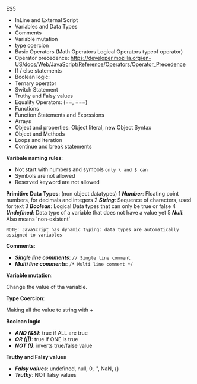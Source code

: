 ES5

- InLine and External Script
- Variables and Data Types
- Comments
- Variable mutation
- type coercion
- Basic Operators (Math Operators Logical Operators typeof operator)
- Operator precedence: https://developer.mozilla.org/en-US/docs/Web/JavaScript/Reference/Operators/Operator_Precedence
- If / else statements
- Boolean logic:
- Ternary operator
- Switch Statement
- Truthy and Falsy values
- Equality Operators: (==, ===)
- Functions
- Function Statements and Exprssions
- Arrays
- Object and properties: Object literal, new Object Syntax
- Object and Methods
- Loops and iteration
- Continue and break statements

**Varibale naming rules**:

- Not start with numbers and symbols `only \ and $ can`
- Symbols are not allowed
- Reserved keyword are not allowed

**Primitive Data Types**: (non object datatypes)
1 **_Number_**: Floating point numbers, for decimals and integers
2 **_String_**: Sequence of characters, used for text
3 **_Boolean_**: Logical Data types that can only be true or false
4 **_Undefined_**: Data type of a variable that does not have a value yet
5 **_Null_**: Also means 'non-existent'

`NOTE: JavaScript has dynamic typing: data types are automatically assigned to variables`

**Comments**:

- **_Single line comments_**: `// Single line comment`
- **_Multi line comments_**: `/* Multi line comment */`

**Variable mutation**:

Change the value of tha variable.

**Type Coercion**:

Making all the value to string with +

**Boolean logic**

- **_AND (&&)_**: true if ALL are true
- **_OR (||)_**: true if ONE is true
- **_NOT (!)_**: inverts true/false value

**Truthy and Falsy values**

- **_Falsy values_**: undefined, null, 0, '', NaN, {}
- **_Truthy_**: NOT falsy values

